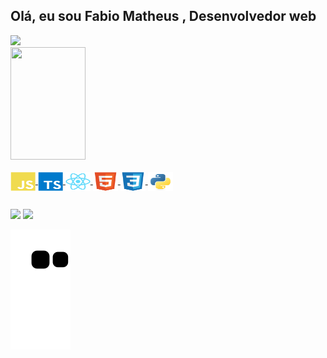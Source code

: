 ## Olá, eu sou Fabio Matheus , Desenvolvedor web 
<div>
  <a href="https://github.com/FabioMatheus777">
  <img height="180em" src="https://github-readme-stats.vercel.app/api?username=FabioMatheus777&show_icons=true&theme=synthwave&include_all_commits=true&count_private=true"/>
</div>
 <img height="180em" width="120em" src="https://media.tenor.com/rkY5QA5c3VAAAAAM/gato-digitando.gif"/>
 
 <div style="display: inline_block"><br>
   
  <img align="center" alt="Fabio-Js" height="30" width="40" src="https://raw.githubusercontent.com/devicons/devicon/master/icons/javascript/javascript-plain.svg">
  <img align="center" alt="Fabio-Ts" height="30" width="40" src="https://raw.githubusercontent.com/devicons/devicon/master/icons/typescript/typescript-plain.svg">
  <img align="center" alt="Fabio-React" height="30" width="40" src="https://raw.githubusercontent.com/devicons/devicon/master/icons/react/react-original.svg">
  <img align="center" alt="Fabio-HTML" height="30" width="40" src="https://raw.githubusercontent.com/devicons/devicon/master/icons/html5/html5-original.svg">
  <img align="center" alt="Fabio-CSS" height="30" width="40" src="https://raw.githubusercontent.com/devicons/devicon/master/icons/css3/css3-original.svg">
  <img align="center" alt="Fabio-Python" height="30" width="40" src="https://raw.githubusercontent.com/devicons/devicon/master/icons/python/python-original.svg">

</div>
 
 ##
 
 <div>
 
  <a href = "mailto:fabiomatheusxlr8.com"><img src="https://img.shields.io/badge/-Gmail-%23333?style=for-the-badge&logo=gmail&logoColor=red" target="_blank"></a>
  <a href="https://www.linkedin.com/in/ferreira-fabio-dev/" target="_blank"><img src="https://img.shields.io/badge/-LinkedIn-%230077B5?style=for-the-badge&logo=linkedin&logoColor=white" target="_blank"></a> 
  
  
 ![Snake animation](https://github.com/FabioMatheus777/FabioMatheus777/blob/output/github-contribution-grid-snake.svg)

 </div>





###
